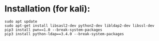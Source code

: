 # Installation (for kali):<br>
```
sudo apt update
sudo apt-get install libsasl2-dev python2-dev libldap2-dev libssl-dev
pip3 install pwn==1.0 --break-system-packages
pip3 install python-ldap==3.4.0 --break-system-packages
```
